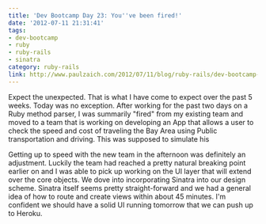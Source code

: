```yaml
---
title: 'Dev Bootcamp Day 23: You''ve been fired!'
date: '2012-07-11 21:31:41'
tags:
- dev-bootcamp
- ruby
- ruby-rails
- sinatra
category: ruby-rails
link: http://www.paulzaich.com/2012/07/11/blog/ruby-rails/dev-bootcamp-day-23-youve-fired/
---
```


Expect the unexpected. That is what I have come to expect over the past 5 weeks. Today was no exception. After working for the past two days on a Ruby method parser, I was summarily "fired" from my existing team and moved to a team that is working on developing an App that allows a user to check the speed and cost of traveling the Bay Area using Public transportation and driving. This was supposed to simulate his

Getting up to speed with the new team in the afternoon was definitely an adjustment. Luckily the team had reached a pretty natural breaking point earlier on and I was able to pick up working on the UI layer that will extend over the core objects. We dove into incorporating Sinatra into our design scheme. Sinatra itself seems pretty straight-forward and we had a general idea of how to route and create views within about 45 minutes. I'm confident we should have a solid UI running tomorrow that we can push up to Heroku.
